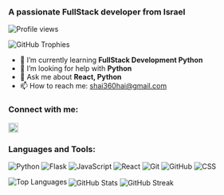 ### A passionate FullStack developer from Israel

![Profile views](https://komarev.com/ghpvc/?username=shai360hai&label=Profile%20views&color=0e75b6&style=flat)

![GitHub Trophies](https://github-profile-trophy.vercel.app/?username=shai360hai)

- 🌱 I’m currently learning **FullStack Development Python**
- 🤝 I’m looking for help with **Python**
- 💬 Ask me about **React, Python**
- 📫 How to reach me: [shai360hai@gmail.com](mailto:shai360hai@gmail.com)

### Connect with me:
[<img src="https://raw.githubusercontent.com/rahuldkjain/github-profile-readme-generator/master/src/images/icons/Social/linked-in-alt.svg" height="20" width="20">](https://linkedin.com/in/shaisasonker)

### Languages and Tools:

![Python](https://img.shields.io/badge/python-3670A0?style=for-the-badge&logo=python&logoColor=ffdd54)
![Flask](https://img.shields.io/badge/-Flask-000000?logo=flask)
![JavaScript](https://img.shields.io/badge/-JavaScript-F7DF1E?logo=javascript&logoColor=black)
![React](https://img.shields.io/badge/-React-61DAFB?logo=react&logoColor=white)
![Git](https://img.shields.io/badge/-Git-F05032?logo=git&logoColor=white)
![GitHub](https://img.shields.io/badge/-GitHub-181717?logo=github&logoColor=white)
![CSS](https://img.shields.io/badge/-CSS-1572B6?logo=css3&logoColor=white)


<img align="left" src="https://github-readme-stats.vercel.app/api/top-langs/?username=shai360hai&layout=compact" alt="Top Languages">

<img align="center" src="https://github-readme-stats.vercel.app/api?username=shai360hai&show_icons=true" alt="GitHub Stats">

<img align="center" src="https://github-readme-streak-stats.herokuapp.com/?user=shai360hai" alt="GitHub Streak">
